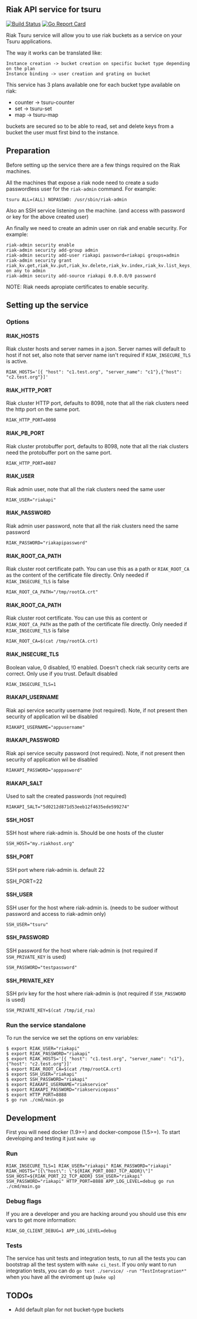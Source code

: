 Riak API service for tsuru
--------------------------

[![Build Status](https://travis-ci.org/tsuru/riakapi.svg?branch=master)](https://travis-ci.org/tsuru/riakapi) [![Go Report Card](https://goreportcard.com/badge/github.com/tsuru/riakapi)](https://goreportcard.com/report/github.com/tsuru/riakapi)

Riak Tsuru service will allow you to use riak buckets as a service on your Tsuru
applications.

The way it works can be translated like:

    Instance creation -> bucket creation on specific bucket type depending on the plan
    Instance binding -> user creation and grating on bucket

This service has 3 plans available one for each bucket type available on riak:

* counter -> tsuru-counter
* set -> tsuru-set
* map -> tsuru-map

buckets are secured so to be able to read, set and delete keys from a bucket the user must first
bind to the instance.

## Preparation

Before setting up the service there are a few things required on the Riak machines.

All the machines  that expose a riak node need to create a sudo passwordless user for the `riak-admin` command. For example:

    tsuru ALL=(ALL) NOPASSWD: /usr/sbin/riak-admin

Also an SSH service listening on the machine. (and access with password or key
for the above created user)

An finally we need to create an admin user on riak and enable security. For example:

    riak-admin security enable
    riak-admin security add-group admin
    riak-admin security add-user riakapi password=riakapi groups=admin
    riak-admin security grant riak_kv.get,riak_kv.put,riak_kv.delete,riak_kv.index,riak_kv.list_keys,riak_kv.list_buckets,riak_core.get_bucket,riak_core.set_bucket,riak_core.get_bucket_type,riak_core.set_bucket_type on any to admin
    riak-admin security add-source riakapi 0.0.0.0/0 password

NOTE: Riak needs apropiate certificates to enable security.


## Setting up the service


### Options


#### RIAK_HOSTS
 Riak cluster hosts and server names in a json. Server names will
default to host if not set, also note that server name isn't required if `RIAK_INSECURE_TLS` is active.

    RIAK_HOSTS='[{ "host": "c1.test.org", "server_name": "c1"},{"host": "c2.test.org"}]'

#### RIAK_HTTP_PORT
Riak cluster HTTP port, defaults to 8098, note that all the riak clusters need the http port on the same port.

    RIAK_HTTP_PORT=8098

#### RIAK_PB_PORT
Riak cluster protobuffer port, defaults to 8098, note that all the riak clusters need the protobuffer port on the same port.

    RIAK_HTTP_PORT=8087

#### RIAK_USER
Riak admin user, note that all the riak clusters need the same user

    RIAK_USER="riakapi"


#### RIAK_PASSWORD
Riak admin user password, note that all the riak clusters need the same password

    RIAK_PASSWORD="riakapipassword"

#### RIAK_ROOT_CA_PATH
Riak cluster root certificate path. You can use this as a path or `RIAK_ROOT_CA` as the content of the certificate file directly. Only needed if `RIAK_INSECURE_TLS` is false

    RIAK_ROOT_CA_PATH="/tmp/rootCA.crt"

#### RIAK_ROOT_CA_PATH
Riak cluster root certificate. You can use this as content or `RIAK_ROOT_CA_PATH` as the path of
the certificate file directly. Only needed if `RIAK_INSECURE_TLS` is false

    RIAK_ROOT_CA=$(cat /tmp/rootCA.crt)

#### RIAK_INSECURE_TLS
Boolean value, 0 disabled, !0 enabled. Doesn't check riak security certs are correct. Only use if you trust. Default disabled

    RIAK_INSECURE_TLS=1


#### RIAKAPI_USERNAME
Riak api service security username (not required). Note, if not present then security of application wil be disabled

    RIAKAPI_USERNAME="appusername"

#### RIAKAPI_PASSWORD
Riak api service secuity password (not required). Note, if not present then security of application wil be disabled

    RIAKAPI_PASSWORD="apppasword"

#### RIAKAPI_SALT
Used to salt the created passwords (not required)

    RIAKAPI_SALT="5d0212d871d53eeb12f4635ede599274"

#### SSH_HOST
SSH host where riak-admin is. Should be one hosts of the cluster

    SSH_HOST="my.riakhost.org"

#### SSH_PORT
SSH port where riak-admin is. default 22

   SSH_PORT=22

#### SSH_USER
SSH user for the host where riak-admin is. (needs to be sudoer without password and access to riak-admin only)

    SSH_USER="tsuru"

#### SSH_PASSWORD
SSH password for the host where riak-admin is (not required if `SSH_PRIVATE_KEY` is used)

    SSH_PASSWORD="testpassword"

#### SSH_PRIVATE_KEY
SSH priv key for the host where riak-admin is (not required if `SSH_PASSWORD` is used)

    SSH_PRIVATE_KEY=$(cat /tmp/id_rsa)

### Run the service standalone

To run the service we set the options on env variables:

    $ export RIAK_USER="riakapi"
    $ export RIAK_PASSWORD="riakapi"
    $ export RIAK_HOSTS='[{ "host": "c1.test.org", "server_name": "c1"},{"host": "c2.test.org"}]'
    $ export RIAK_ROOT_CA=$(cat /tmp/rootCA.crt)
    $ export SSH_USER="riakapi"
    $ export SSH_PASSWORD="riakapi"
    $ export RIAKAPI_USERNAME="riakservice"
    $ export RIAKAPI_PASSWORD="riakservicepass"
    $ export HTTP_PORT=8888
    $ go run ./cmd/main.go


## Development

First you will need docker (1.9>=) and docker-compose (1.5>=). To start developing
and testing it just `make up`

### Run

    RIAK_INSECURE_TLS=1 RIAK_USER="riakapi" RIAK_PASSWORD="riakapi" RIAK_HOSTS="[{\"host\": \"${RIAK_PORT_8087_TCP_ADDR}\"]" SSH_HOST=${RIAK_PORT_22_TCP_ADDR} SSH_USER="riakapi" SSH_PASSWORD="riakapi" HTTP_PORT=8888 APP_LOG_LEVEL=debug go run ./cmd/main.go

### Debug flags

If you are a developer and you are hacking around you should use this env vars to get more information:

    RIAK_GO_CLIENT_DEBUG=1 APP_LOG_LEVEL=debug

### Tests

The service has unit tests and integration tests, to run all the tests you can
bootstrap all the test system with `make ci_test`. If you only want to run
integration tests, you can do `go test ./service/ -run "TestIntegration*"` when
you have all the eviroment up (`make up`)

## TODOs

* Add default plan for not bucket-type buckets
